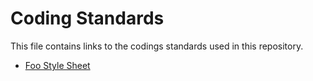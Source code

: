 # Coding Standards

This file contains links to the codings standards used in this repository.

* [Foo Style Sheet](http://your.mom)

